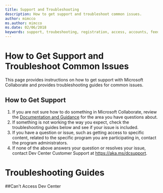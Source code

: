 ```yaml
---
title: Support and Troubleshooting
description: How to get support and troubleshoot common issues.
author: mimcco
ms.author: mimcco
ms.date: 02/06/2018
keywords: support, troubeshooting, registration, access, accounts, feedback
---
```


# How to Get Support and Troubleshoot Common Issues
This page provides instructions on how to get support with Microsoft Collaborate and provides troubleshooting guides for common issues.

## How to Get Support
1. If you are not sure how to do something in Microsoft Collaborate, review the [Documentation and Guidance](https://docs.microsoft.com/en-us/collaborate/) for the area you have questions about.
2. If something is not working the way you expect, check the troubleshooting guides below and see if your issue is included.
3. If you have a question or issue, such as getting access to specific content,  related to the specific program you are participating in, contact the program administrators.
4. If none of the above answers your question or resolves your issue, contact Dev Center Customer Support at https://aka.ms/dcsupport.

# Troubleshooting Guides



##Can't Access Dev Center


